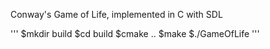 Conway's Game of Life, implemented in C with SDL


'''
$mkdir build
$cd build
$cmake ..
$make
$./GameOfLife
'''
